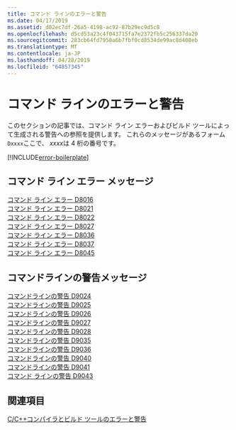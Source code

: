 ```yaml
---
title: コマンド ラインのエラーと警告
ms.date: 04/17/2019
ms.assetid: d02ec7df-26a5-4198-ac92-87b29ec9d5c8
ms.openlocfilehash: d5cd53a23c4f043715fa7e2372fb5c256337da20
ms.sourcegitcommit: 283cb64fd7958a6b7fbf0cd8534de99ac8d408eb
ms.translationtype: MT
ms.contentlocale: ja-JP
ms.lasthandoff: 04/28/2019
ms.locfileid: "64857345"
---
```

# <a name="command-line-errors-and-warnings"></a>コマンド ラインのエラーと警告

このセクションの記事では、コマンド ライン エラーおよびビルド ツールによって生成される警告への参照を提供します。 これらのメッセージがあるフォーム`Dxxxx`ここで、 *xxxx*は 4 桁の番号です。

[!INCLUDE[error-boilerplate](../../error-messages/includes/error-boilerplate.md)]

## <a name="command-line-error-messages"></a>コマンド ライン エラー メッセージ

[コマンド ライン エラー D8016](../../error-messages/tool-errors/command-line-error-d8016.md) \
[コマンド ライン エラー D8021](../../error-messages/tool-errors/command-line-error-d8021.md) \
[コマンド ライン エラー D8022](../../error-messages/tool-errors/command-line-error-d8022.md) \
[コマンド ライン エラー D8027](../../error-messages/tool-errors/command-line-error-d8027.md) \
[コマンド ライン エラー D8036](../../error-messages/tool-errors/command-line-error-d8036.md) \
[コマンド ライン エラー D8037](../../error-messages/tool-errors/command-line-error-d8037.md) \
[コマンド ライン エラー D8045](../../error-messages/tool-errors/command-line-error-d8045.md)

## <a name="command-line-warning-messages"></a>コマンドラインの警告メッセージ

[コマンドラインの警告 D9024](../../error-messages/tool-errors/command-line-warning-d9024.md) \
[コマンドラインの警告 D9025](../../error-messages/tool-errors/command-line-warning-d9025.md) \
[コマンドラインの警告 D9026](../../error-messages/tool-errors/command-line-warning-d9026.md) \
[コマンドラインの警告 D9027](../../error-messages/tool-errors/command-line-warning-d9027.md) \
[コマンドラインの警告 D9028](../../error-messages/tool-errors/command-line-warning-d9028.md) \
[コマンドラインの警告 D9035](../../error-messages/tool-errors/command-line-warning-d9035.md) \
[コマンドラインの警告 D9036](../../error-messages/tool-errors/command-line-warning-d9036.md) \
[コマンドラインの警告 D9040](../../error-messages/tool-errors/command-line-warning-d9040.md) \
[コマンドラインの警告 D9041](../../error-messages/tool-errors/command-line-warning-d9041.md) \
[コマンド ラインの警告 D9043](../../error-messages/tool-errors/command-line-warning-d9043.md)

## <a name="see-also"></a>関連項目

[C/C++コンパイラとビルド ツールのエラーと警告](../compiler-errors-1/c-cpp-build-errors.md)

